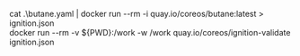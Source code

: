 cat .\butane.yaml  | docker run --rm -i quay.io/coreos/butane:latest > ignition.json   
docker run --rm -v ${PWD}:/work -w /work quay.io/coreos/ignition-validate ignition.json



